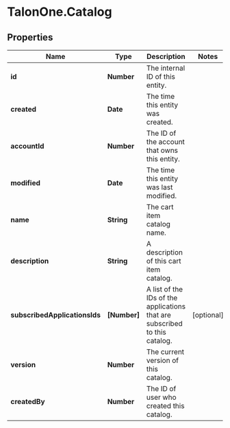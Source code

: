 # TalonOne.Catalog

## Properties

Name | Type | Description | Notes
------------ | ------------- | ------------- | -------------
**id** | **Number** | The internal ID of this entity. | 
**created** | **Date** | The time this entity was created. | 
**accountId** | **Number** | The ID of the account that owns this entity. | 
**modified** | **Date** | The time this entity was last modified. | 
**name** | **String** | The cart item catalog name. | 
**description** | **String** | A description of this cart item catalog. | 
**subscribedApplicationsIds** | **[Number]** | A list of the IDs of the applications that are subscribed to this catalog. | [optional] 
**version** | **Number** | The current version of this catalog. | 
**createdBy** | **Number** | The ID of user who created this catalog. | 


